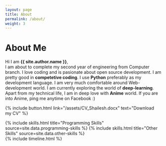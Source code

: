```yaml
---
layout: page
title: About
permalink: /about/
weight: 3
---
```


# **About Me**

Hi I am **{{ site.author.name }}**,<br>
I am about to complete my second year of engineering from Computer branch. I love coding and is pasionate about open source development. I am pretty good in <strong>competetive coding</strong>. I use <strong>Python</strong> preferably as my development language. I am very much comfortable around Web-development world. I am currently exploring the world of <strong>deep-learning</strong>.<br>Apart from my technical life, I am in deep love with <strong>Anime</strong> world. If you are into Anime, ping me anytime on Facebook :)

<p class="text-center">
{% include button.html link="/assets/CV_Shailesh.docx" text="Download my CV" %}
</p>

<div class="row">
{% include skills.html title="Programming Skills" source=site.data.programming-skills %}
{% include skills.html title="Other Skills" source=site.data.other-skills %}
</div>

<div class="row">
{% include timeline.html %}
</div>